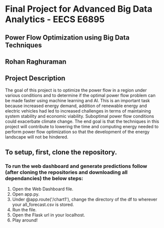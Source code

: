 # Final Project for Advanced Big Data Analytics - EECS E6895
## Power Flow Optimization using Big Data Techniques
## Rohan Raghuraman

## Project Description

The goal of this project is to optimize the power flow in a region under various conditions and to determine if the optimal power flow problem can be made faster using machine learning and AI. This is an important task because increased energy demand, addition of renewable energy and electric vehicles had led to increased challenges in terms of maintaining system stability and economic viability. Suboptimal power flow conditions could exacerbate climate change. The end goal is that the techniques in this project will contribute to lowering the time and computing energy needed to perform power flow optimization so that the development of the energy landscape will not be hindered.

## To setup, first, clone the repository.

### To run the web dashboard and generate predictions follow (after cloning the repositories and downloading all dependancies) the below steps:
1. Open the Web Dashboard file.
2. Open app.py.
3. Under @app.route('/chart1'), change the directory of the df to wherever your all_forecast.csv is stored.
4. Run the file.
5. Open the Flask url in your localhost.
6. Play around!
